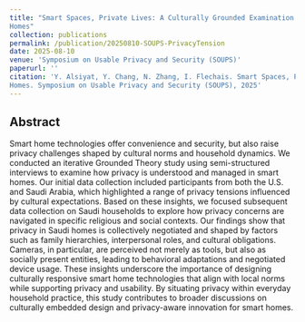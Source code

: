 ```yaml
---
title: "Smart Spaces, Private Lives: A Culturally Grounded Examination of Privacy Tensions in Smart
Homes"
collection: publications
permalink: /publication/20250810-SOUPS-PrivacyTension
date: 2025-08-10
venue: 'Symposium on Usable Privacy and Security (SOUPS)'
paperurl: ''
citation: 'Y. Alsiyat, Y. Chang, N. Zhang, I. Flechais. Smart Spaces, Private Lives: A Culturally Grounded Examination of Privacy Tensions in Smart
Homes. Symposium on Usable Privacy and Security (SOUPS), 2025'
---
```

## Abstract
Smart home technologies offer convenience and security, but also raise privacy challenges shaped by cultural norms and household dynamics. We conducted an iterative Grounded Theory study using semi-structured interviews to examine how privacy is understood and managed in smart homes. Our initial data collection included participants from both the U.S. and Saudi Arabia, which highlighted a range of privacy tensions influenced by cultural expectations. Based on these insights, we focused subsequent data collection on Saudi households to explore how privacy concerns are navigated in specific religious and social contexts. Our findings show that privacy in Saudi homes is collectively negotiated and shaped by factors such as family hierarchies, interpersonal roles, and cultural obligations. Cameras, in particular, are perceived not merely as tools, but also as socially present entities, leading to behavioral adaptations and negotiated device usage. These insights underscore the importance of designing culturally responsive smart home technologies that align with local norms while supporting privacy and usability. By situating privacy within everyday household practice, this study contributes to broader discussions on culturally embedded design and privacy-aware innovation for smart homes.
